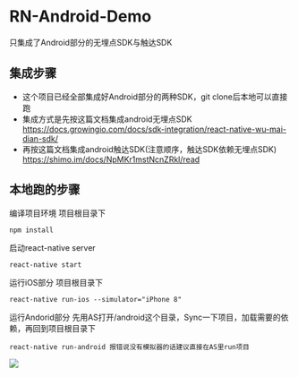 # RN-Android-Demo
只集成了Android部分的无埋点SDK与触达SDK

## 集成步骤
- 这个项目已经全部集成好Android部分的两种SDK，git clone后本地可以直接跑
- 集成方式是先按这篇文档集成android无埋点SDK https://docs.growingio.com/docs/sdk-integration/react-native-wu-mai-dian-sdk/
- 再按这篇文档集成android触达SDK(注意顺序，触达SDK依赖无埋点SDK) https://shimo.im/docs/NpMKr1mstNcnZRkl/read


## 本地跑的步骤

编译项目环境 项目根目录下
  ```
  npm install 
  
```
启动react-native server
```
react-native start
```
运行iOS部分 项目根目录下
  ```
  react-native run-ios --simulator="iPhone 8"
  ```
运行Andorid部分 先用AS打开/android这个目录，Sync一下项目，加载需要的依赖，再回到项目根目录下
  ```
  react-native run-android 报错说没有模拟器的话建议直接在AS里run项目
```
![](https://tva1.sinaimg.cn/large/006y8mN6ly1g7czun16rfj30yq0u0wh5.jpg)
